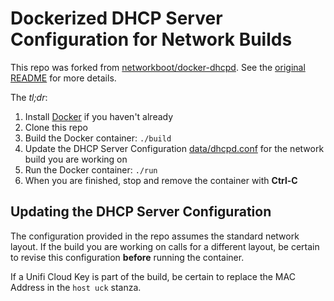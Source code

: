 # Dockerized DHCP Server Configuration for Network Builds

This repo was forked from [networkboot/docker-dhcpd](https://github.com/networkboot/docker-dhcpd).
See the [original README](SRC-README.md) for more details.

The *tl;dr*:

1. Install [Docker](https://www.docker.com/) if you haven't already
1. Clone this repo
1. Build the Docker container: `./build`
1. Update the DHCP Server Configuration [data/dhcpd.conf](data/dhcpd.conf) for the network build you are working on
1. Run the Docker container: `./run`
1. When you are finished, stop and remove the container with **Ctrl-C**


## Updating the DHCP Server Configuration
The configuration provided in the repo assumes the standard network layout.
If the build you are working on calls for a different layout, be certain to
revise this configuration **before** running the container.

If a Unifi Cloud Key is part of the build, be certain to replace the MAC Address
in the `host uck` stanza.
